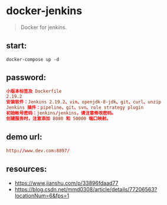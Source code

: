 # docker-jenkins
> Docker for jenkins.

## start:
```shell
docker-compose up -d
```

## password:
```conf
小版本标签及 Dockerfile
2.19.2
安装软件：Jenkins 2.19.2、vim、openjdk-8-jdk、git、curl、unzip
Jenkins 插件：pipeline、git、svn、role strategy plugin
初始帐号密码：jenkins/jenkins，请注意修改密码。
创建服务时，注意添加 8080 和 50000 端口映射。
```

## demo url:
```conf
http://www.dev.com:8897/
```

## resources:
+ https://www.jianshu.com/p/33896fdaad77
+ https://blog.csdn.net/mmd0308/article/details/77206563?locationNum=6&fps=1